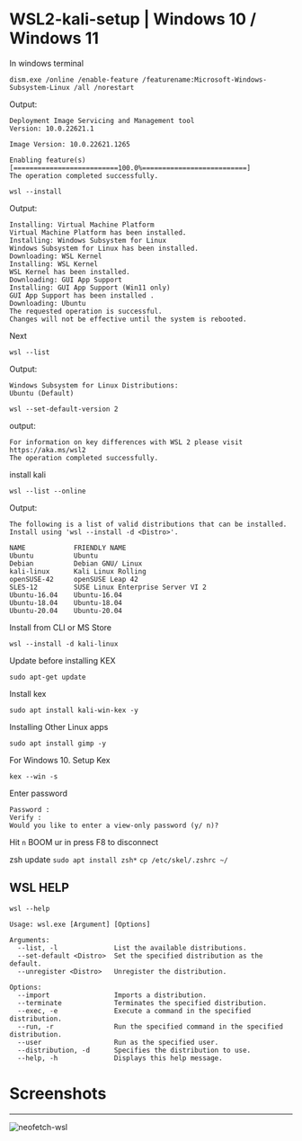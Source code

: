 # WSL2-kali-setup | Windows 10 / Windows 11

In windows terminal
```
dism.exe /online /enable-feature /featurename:Microsoft-Windows-Subsystem-Linux /all /norestart
```
Output:
```
Deployment Image Servicing and Management tool
Version: 10.0.22621.1

Image Version: 10.0.22621.1265

Enabling feature(s)
[==========================100.0%==========================]
The operation completed successfully.

```
```
wsl --install
```
Output:
```
Installing: Virtual Machine Platform
Virtual Machine Platform has been installed.
Installing: Windows Subsystem for Linux
Windows Subsystem for Linux has been installed.
Downloading: WSL Kernel
Installing: WSL Kernel
WSL Kernel has been installed.
Downloading: GUI App Support
Installing: GUI App Support (Win11 only)
GUI App Support has been installed .
Downloading: Ubuntu
The requested operation is successful.
Changes will not be effective until the system is rebooted.
```
Next
```
wsl --list
```
Output:
```
Windows Subsystem for Linux Distributions:
Ubuntu (Default)
```
```
wsl --set-default-version 2
```
output:
```
For information on key differences with WSL 2 please visit https://aka.ms/wsl2
The operation completed successfully.
```
install kali
```
wsl --list --online
```
Output:
```
The following is a list of valid distributions that can be installed.
Install using 'wsl --install -d <Distro>'.

NAME            FRIENDLY NAME
Ubuntu          Ubuntu
Debian          Debian GNU/ Linux
kali-linux      Kali Linux Rolling
openSUSE-42     openSUSE Leap 42
SLES-12         SUSE Linux Enterprise Server VI 2
Ubuntu-16.04    Ubuntu-16.04   
Ubuntu-18.04    Ubuntu-18.04
Ubuntu-20.04    Ubuntu-20.04
```

Install from CLI or MS Store
```
wsl --install -d kali-linux
```

Update before installing KEX
```
sudo apt-get update
```

Install kex
```
sudo apt install kali-win-kex -y
```
Installing Other Linux apps
```
sudo apt install gimp -y
```


For Windows 10. Setup Kex
```
kex --win -s
```
Enter password
```
Password :
Verify :
Would you like to enter a view-only password (y/ n)?
```
Hit `n`
BOOM ur in
press F8 to disconnect

zsh update
```sudo apt install zsh*```
```cp /etc/skel/.zshrc ~/```


## WSL HELP
```
wsl --help

Usage: wsl.exe [Argument] [Options]

Arguments:
  --list, -l              List the available distributions.
  --set-default <Distro>  Set the specified distribution as the default.
  --unregister <Distro>   Unregister the distribution.

Options:
  --import                Imports a distribution.
  --terminate             Terminates the specified distribution.
  --exec, -e              Execute a command in the specified distribution.
  --run, -r               Run the specified command in the specified distribution.
  --user                  Run as the specified user.
  --distribution, -d      Specifies the distribution to use.
  --help, -h              Displays this help message.
```

# Screenshots
--------------
![neofetch-wsl](https://user-images.githubusercontent.com/55411358/222261692-573bbe80-8ff3-4432-88f4-00abca11c8e9.png)

